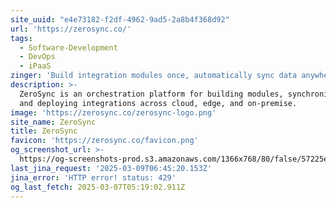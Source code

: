 ```yaml
---
site_uuid: "e4e73182-f2df-4962-9ad5-2a8b4f368d92"
url: 'https://zerosync.co/'
tags:
  - Software-Development
  - DevOps
  - iPaaS
zinger: 'Build integration modules once, automatically sync data anywhere'
description: >-
  ZeroSync is an orchestration platform for building modules, synchronizing data
  and deploying integrations across cloud, edge, and on-premise.
image: 'https://zerosync.co/zerosync-logo.png'
site_name: ZeroSync
title: ZeroSync
favicon: 'https://zerosync.co/favicon.png'
og_screenshot_url: >-
  https://og-screenshots-prod.s3.amazonaws.com/1366x768/80/false/57225e86925aec48819247c13bd22ae847f25040ed8c1f660127e1feac186111.jpeg
last_jina_request: '2025-03-09T06:45:20.153Z'
jina_error: 'HTTP error! status: 429'
og_last_fetch: 2025-03-07T05:19:02.911Z
---
```


